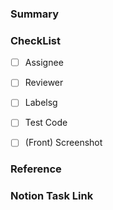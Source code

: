 ### Summary



### CheckList 
- [ ] Assignee
- [ ] Reviewer
- [ ] Labelsg
- [ ] Test Code
- [ ] (Front) Screenshot


### Reference



### Notion Task Link


